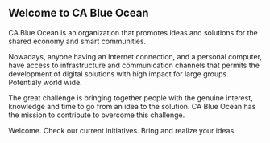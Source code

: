 ## Welcome to CA Blue Ocean 

CA Blue Ocean is an organization that promotes ideas and solutions for the shared economy and smart communities.

Nowadays, anyone having an Internet connection, and a personal computer, have access to infrastructure and communication channels that permits the development of digital solutions with high impact for large groups. Potentialy world wide.

The great challenge is bringing together people with the genuine interest, knowledge and time to go from an idea to the solution. CA Blue Ocean has the mission to contribute to overcome this challenge.

Welcome. Check our current initiatives. Bring and realize your ideas.

